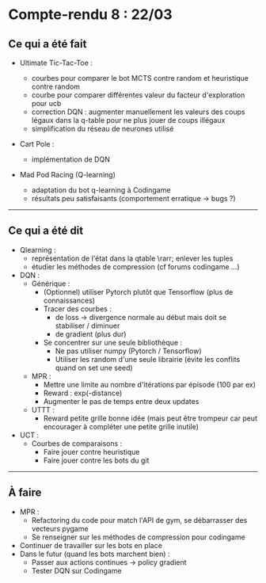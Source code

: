 # Compte-rendu 8 : 22/03

## Ce qui a été fait

- Ultimate Tic-Tac-Toe :
    - courbes pour comparer le bot MCTS contre random et heuristique contre random
    - courbe pour comparer différentes valeur du facteur d'exploration pour ucb
    - correction DQN : augmenter manuellement les valeurs des coups légaux dans la q-table pour ne plus jouer de coups illégaux
    - simplification du réseau de neurones utilisé

- Cart Pole :
    - implémentation de DQN

- Mad Pod Racing (Q-learning)
    - adaptation du bot q-learning à Codingame
    - résultats peu satisfaisants (comportement erratique &rarr; bugs ?)

---

## Ce qui a été dit

- Qlearning :
  - représentation de l'état dans la qtable \rarr; enlever les tuples
  - étudier les méthodes de compression (cf forums codingame ...)
- DQN :
  - Générique : 
    - (Optionnel) utiliser Pytorch plutôt que Tensorflow (plus de connaissances)
    - Tracer des courbes :
      - de loss &rarr; divergence normale au début mais doit se stabiliser / diminuer
      - de gradient (plus dur)
    - Se concentrer sur une seule bibliothèque :
      - Ne pas utiliser numpy (Pytorch / Tensorflow)
      - Utiliser les random d'une seule librairie (évite les conflits quand on set une seed)
  - MPR :
    - Mettre une limite au nombre d'itérations par épisode (100 par ex)
    - Reward : exp(-distance)
    - Augmenter le pas de temps entre deux updates
  - UTTT :
    - Reward petite grille bonne idée (mais peut être trompeur car peut encourager à compléter une petite grille inutile)
- UCT :
  - Courbes de comparaisons :
    - Faire jouer contre heuristique
    - Faire jouer contre les bots du git

---

## À faire

- MPR :
  - Refactoring du code pour match l'API de gym, se débarrasser des vecteurs pygame
  - Se renseigner sur les méthodes de compression pour codingame
- Continuer de travailler sur les bots en place
- Dans le futur (quand les bots marchent bien) :
  - Passer aux actions continues &rarr; policy gradient
  - Tester DQN sur Codingame